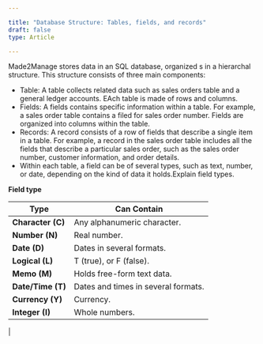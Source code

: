 ```yaml
---

title: "Database Structure: Tables, fields, and records"
draft: false
type: Article

---
```


Made2Manage stores data in an SQL database, organized s in a hierarchal structure. This structure consists of three main components:

-	Table: A table collects related data such as sales orders table and a general ledger accounts. EAch table is made of rows and columns.
-	Fields: A fields contains specific information within a table. For example, a sales order table contains a filed for sales order number. Fields are organized into columns within the table.
-	Records:  A record consists of a row of fields that describe a single item in a table. For example, a record in the sales order table includes all the fields that describe a particular sales order, such as the sales order number, customer information, and order details.
-	Within each table, a field can be of several types, such as text, number, or date, depending on the kind of data it holds.Explain field types.


**Field type**


| Type              | Can Contain                         |
|-------------------|-------------------------------------|
| **Character (C)** | Any alphanumeric character.         |
| **Number (N)**    | Real number.                        |
| **Date (D)**      | Dates in several formats.           |
| **Logical (L)**   |  T (true), or F (false).            |
| **Memo (M)**      | Holds free-form text data.          |
| **Date/Time (T)** | Dates and times in several formats. |
| **Currency (Y)**  | Currency.                           |
| **Integer (I)**   | Whole numbers.                      |
|